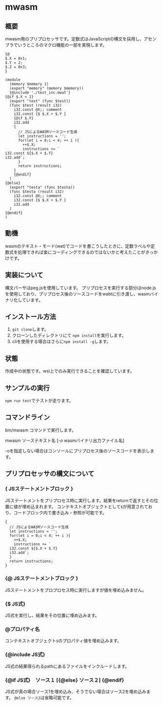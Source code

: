 # mwasm

## 概要

mwasm用のプリプロセッサです。定数式はJavaScriptの構文を採用し、アセンブラでいうところのマクロ機能の一部を実現します。

```
{@
$.X = 0x1;
$.Y = 2;
$.Z = 0x3;
}

(module
  (memory $memory 1)
  (export "memory" (memory $memory))
  {@include './test_inc.mwat'}
{@if $.X < 1}
  (export "test" (func $test))
  (func $test (result i32)
    i32.const @X;; comment
    i32.const {$ $.X + $.Y }
    {@if $.Y}
    i32.add
    {
      // JSによるWASMソースコード生成
      let instructions = '';
      for(let i = 0;i < 4; ++ i ){
        ++$.X; 
        instructions += `
i32.const ${$.X + $.Y}
i32.add`;
      }
      return instructions;
    }
    {@endif}
  )
{@else}
  (export "testa" (func $testa))
  (func $testa (result i32)
    i32.const @X;; comment
    i32.const {$ $.X + $.Y }
    i32.add
  )
{@endif}
)
```

## 動機

wasmのテキスト・モード(wat)でコードを書こうしたときに、定数ラベルや定数式を処理できれば楽にコーディングできるのではないかと考えたことがきっかけです。

## 実装について

構文パーサはpeg\.jsを使用しています。
プリプロセスを実行する部分はnode.jsを使用しており、プリプロセス後のソースコードをwabtに引き渡し、wasmバイナリ化しています。

## インストール方法

1. `git clone`します。
2. クローンしたディレクトリにて `npm install`を実行します。
3. cliを使用する場合はさらに`npm install -g`します。

## 状態

作成中の状態です。wsl上でのみ実行できることを確認しています。

## サンプルの実行

`npm run test`でテストが走ります。

## コマンドライン

bin/mwasm コマンドで実行します。

mwasm ソーステキスト名 [-o wasmバイナリ出力ファイル名]

-oを指定しない場合はコンソールにプリプロセス後のソースコードを表示します。

## プリプロセッサの構文について

### { JSステートメントブロック }

JSステートメントをプリプロセス時に実行します。結果をreturnで返すとその位置に値が埋め込まれます。
コンテキストオブジェクトとして`$`が用意されており、コードブロック内で書き込み・参照が可能です。
```
{
  // JSによるWASMソースコード生成
  let instructions = '';
  for(let i = 0;i < 4; ++ i ){
    ++$.X; 
    instructions += `
  i32.const ${$.X + $.Y}
  i32.add`;
  }
  return instructions;
}
```

### {@ JSステートメントブロック } 

JSステートメントをプロプロセス時に実行しますが値を埋め込みません。

### {$ JS式}

JS式を実行し、結果をその位置に埋め込みます。

### @プロパティ名

コンテキストオブジェクト`$`のプロパティ値を埋め込みます。

### {@include JS式}

JS式の結果得られるpathにあるファイルをインクルードします。

### {@if JS式}　ソース１ [{@else} ソース２] {@endif}

JS式が真の場合ソース1を埋め込み、そうでない場合はソース2を埋め込みます。
`@else ソース2`は省略可能です。

